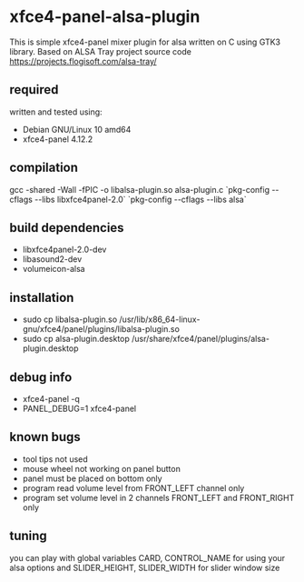 # xfce4-panel-alsa-plugin
This is simple xfce4-panel mixer plugin for alsa written on C using GTK3 library. Based on ALSA Tray project source code https://projects.flogisoft.com/alsa-tray/
## required
written and tested using:
- Debian GNU/Linux 10 amd64
- xfce4-panel 4.12.2
## compilation
gcc -shared -Wall -fPIC -o libalsa-plugin.so alsa-plugin.c \`pkg-config --cflags --libs libxfce4panel-2.0\` \`pkg-config --cflags --libs alsa\`
## build dependencies
- libxfce4panel-2.0-dev
- libasound2-dev
- volumeicon-alsa
## installation
- sudo cp libalsa-plugin.so /usr/lib/x86_64-linux-gnu/xfce4/panel/plugins/libalsa-plugin.so
- sudo cp alsa-plugin.desktop /usr/share/xfce4/panel/plugins/alsa-plugin.desktop
## debug info
- xfce4-panel -q
- PANEL_DEBUG=1 xfce4-panel
## known bugs
- tool tips not used
- mouse wheel not working on panel button
- panel must be placed on bottom only
- program read volume level from FRONT_LEFT channel only
- program set volume level in 2 channels FRONT_LEFT and FRONT_RIGHT only
## tuning
you can play with global variables CARD, CONTROL_NAME for using your alsa options and SLIDER_HEIGHT, SLIDER_WIDTH for slider window size
